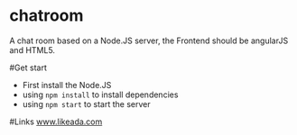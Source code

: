 chatroom
========
A chat room based on a Node.JS server, the Frontend should be angularJS and HTML5.

#Get start
- First install the Node.JS
- using `npm install` to install dependencies
- using `npm start` to start the server

#Links
www.likeada.com
